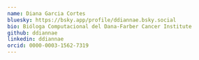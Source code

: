 ```yaml
---
name: Diana Garcia Cortes
bluesky: https://bsky.app/profile/ddiannae.bsky.social
bio: Bióloga Computacional del Dana-Farber Cancer Institute
github: ddiannae
linkedin: ddiannae
orcid: 0000-0003-1562-7319
---
```

